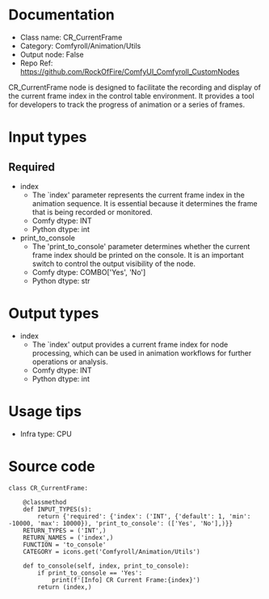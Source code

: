 # Documentation
- Class name: CR_CurrentFrame
- Category: Comfyroll/Animation/Utils
- Output node: False
- Repo Ref: https://github.com/RockOfFire/ComfyUI_Comfyroll_CustomNodes

CR_CurrentFrame node is designed to facilitate the recording and display of the current frame index in the control table environment. It provides a tool for developers to track the progress of animation or a series of frames.

# Input types
## Required
- index
    - The `index' parameter represents the current frame index in the animation sequence. It is essential because it determines the frame that is being recorded or monitored.
    - Comfy dtype: INT
    - Python dtype: int
- print_to_console
    - The 'print_to_console' parameter determines whether the current frame index should be printed on the console. It is an important switch to control the output visibility of the node.
    - Comfy dtype: COMBO['Yes', 'No']
    - Python dtype: str

# Output types
- index
    - The `index' output provides a current frame index for node processing, which can be used in animation workflows for further operations or analysis.
    - Comfy dtype: INT
    - Python dtype: int

# Usage tips
- Infra type: CPU

# Source code
```
class CR_CurrentFrame:

    @classmethod
    def INPUT_TYPES(s):
        return {'required': {'index': ('INT', {'default': 1, 'min': -10000, 'max': 10000}), 'print_to_console': (['Yes', 'No'],)}}
    RETURN_TYPES = ('INT',)
    RETURN_NAMES = ('index',)
    FUNCTION = 'to_console'
    CATEGORY = icons.get('Comfyroll/Animation/Utils')

    def to_console(self, index, print_to_console):
        if print_to_console == 'Yes':
            print(f'[Info] CR Current Frame:{index}')
        return (index,)
```
